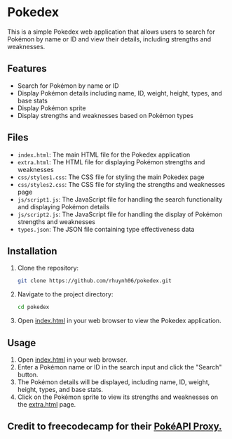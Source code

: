 # Pokedex

This is a simple Pokedex web application that allows users to search for Pokémon by name or ID and view their details, including strengths and weaknesses.

## Features

- Search for Pokémon by name or ID
- Display Pokémon details including name, ID, weight, height, types, and base stats
- Display Pokémon sprite
- Display strengths and weaknesses based on Pokémon types

## Files

- `index.html`: The main HTML file for the Pokedex application
- `extra.html`: The HTML file for displaying Pokémon strengths and weaknesses
- `css/styles1.css`: The CSS file for styling the main Pokedex page
- `css/styles2.css`: The CSS file for styling the strengths and weaknesses page
- `js/script1.js`: The JavaScript file for handling the search functionality and displaying Pokémon details
- `js/script2.js`: The JavaScript file for handling the display of Pokémon strengths and weaknesses
- `types.json`: The JSON file containing type effectiveness data

## Installation

1. Clone the repository:
    ```sh
    git clone https://github.com/rhuynh06/pokedex.git
    ```

2. Navigate to the project directory:
    ```sh
    cd pokedex
    ```

3. Open [index.html](http://_vscodecontentref_/1) in your web browser to view the Pokedex application.

## Usage

1. Open [index.html](http://_vscodecontentref_/2) in your web browser.
2. Enter a Pokémon name or ID in the search input and click the "Search" button.
3. The Pokémon details will be displayed, including name, ID, weight, height, types, and base stats.
4. Click on the Pokémon sprite to view its strengths and weaknesses on the [extra.html](http://_vscodecontentref_/3) page.

## Credit to freecodecamp for their [PokéAPI Proxy.](https://pokeapi-proxy.freecodecamp.rocks/)
